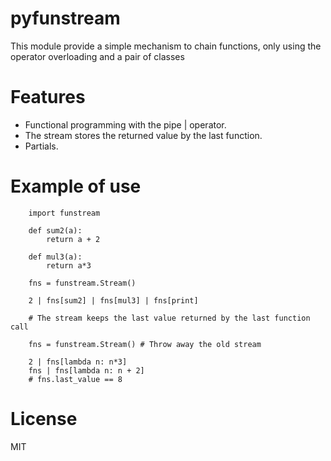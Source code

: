 pyfunstream
===========

This module provide a simple mechanism to chain functions, only using
the operator overloading and a pair of classes


Features
========

- Functional programming with the pipe | operator.
- The stream stores the returned value by the last function.
- Partials.

Example of use
==============

```
    import funstream

    def sum2(a):
        return a + 2

    def mul3(a):
        return a*3

    fns = funstream.Stream()

    2 | fns[sum2] | fns[mul3] | fns[print]

    # The stream keeps the last value returned by the last function call

    fns = funstream.Stream() # Throw away the old stream

    2 | fns[lambda n: n*3]
    fns | fns[lambda n: n + 2]
    # fns.last_value == 8 

```

License
=======

MIT
